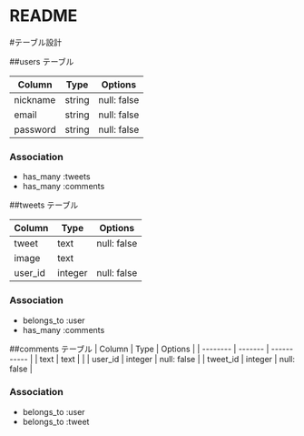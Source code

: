 # README

#テーブル設計

##users テーブル

| Column   | Type   | Options     |
| -------- | ------ | ----------- |
| nickname | string | null: false |
| email    | string | null: false |
| password | string | null: false |

### Association
- has_many :tweets
- has_many :comments

##tweets テーブル

| Column  | Type    | Options     |
| ------- | ------- | ----------- |
| tweet   | text    | null: false |
| image   | text    |             |
| user_id | integer | null: false |

### Association
- belongs_to :user
- has_many :comments

##comments テーブル
| Column   | Type    | Options     |
| -------- | ------- | ----------- |
| text     | text    |             |
| user_id  | integer | null: false |
| tweet_id | integer | null: false |

### Association
- belongs_to :user
- belongs_to :tweet